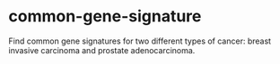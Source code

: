 # common-gene-signature
Find common gene signatures for two different types of cancer: breast invasive carcinoma and prostate adenocarcinoma.
